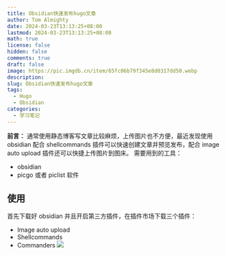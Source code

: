 ```yaml
---
title: Obsidian快速发布hugo文章
author: Tom Almighty
date: 2024-03-23T13:13:25+08:00
lastmod: 2024-03-23T13:13:25+08:00
math: true
license: false
hidden: false
comments: true
draft: false
image: https://pic.imgdb.cn/item/65fc06b79f345e8d0317dd50.webp
description: 
slug: Obsidian快速发布hugo文章
tags:
  - Hugo
  - Obsidian
categories:
  - 学习笔记
---
```

**前言：** 通常使用静态博客写文章比较麻烦，上传图片也不方便，最近发现使用 obsidian 配合 shellcommands 插件可以快速创建文章并预览发布，配合 image auto upload 插件还可以快捷上传图片到图床。
需要用到的工具：
- obsidian
- picgo 或者 piclist 软件
## 使用
首先下载好 obsidian 并且开启第三方插件，在插件市场下载三个插件：
- Image auto upload
- Shellcommands
- Commanders
![](https://jsd.cdn.zzko.cn/gh/tom2almighty/picx-images-hosting@master/piclist/202403231359340.webp)
